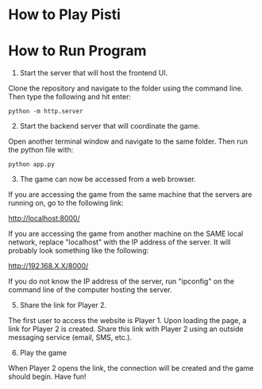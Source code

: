 # How to Play Pisti



# How to Run Program
1. Start the server that will host the frontend UI.
 
Clone the repository and navigate to the folder using the command line. Then type the following and hit enter:

```python -m http.server```

2. Start the backend server that will coordinate the game.

Open another terminal window and navigate to the same folder. Then run the python file with:

```python app.py```

3. The game can now be accessed from a web browser.

If you are accessing the game from the same machine that the servers are running on, go to the following link:

[http://localhost:8000/](http://localhost:8000/)

If you are accessing the game from another machine on the SAME local network, replace "localhost" with the IP address of the server. It will probably look something like the following:

http://192.168.X.X/8000/

If you do not know the IP address of the server, run "ipconfig" on the command line of the computer hosting the server.
   
5. Share the link for Player 2.

The first user to access the website is Player 1. Upon loading the page, a link for Player 2 is created. Share this link with Player 2 using an outside messaging service (email, SMS, etc.). 

6. Play the game

When Player 2 opens the link, the connection will be created and the game should begin. Have fun!
